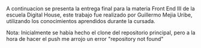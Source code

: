 A continuacion se presenta la entrega final para la materia Front End III de la
escuela Digital House, este trabajo fue realizado por Guillermo Mejia Uribe,
utilizando los conocimientos aprendidos durante la cursada.

Nota: Inicialmente se habia hecho el clone del repositorio principal, pero a la 
hora de hacer el push me arrojo un error "repository not found"
